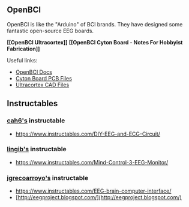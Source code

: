 ## OpenBCI

OpenBCI is like the "Arduino" of BCI brands. They have designed some fantastic open-source EEG boards.

**[[OpenBCI Ultracortex]]**
**[[OpenBCI Cyton Board - Notes For Hobbyist Fabrication]]**

Useful links:
- [OpenBCI Docs](https://docs.openbci.com/)
- [Cyton Board PCB Files](https://github.com/OpenBCI/V3_Hardware_Design_Files)
- [Ultracortex CAD Files](https://github.com/OpenBCI/Ultracortex)

## Instructables
### [cah6's](https://www.instructables.com/member/cah6/) instructable
- https://www.instructables.com/DIY-EEG-and-ECG-Circuit/
### [lingib's](https://www.instructables.com/member/lingib/) instructable
- https://www.instructables.com/Mind-Control-3-EEG-Monitor/
### [jgrecoarroyo's](https://www.instructables.com/member/jgrecoarroyo/) instructable
- https://www.instructables.com/EEG-brain-computer-interface/
- [http://eegproject.blogspot.com/](http://eegproject.blogspot.com/)

